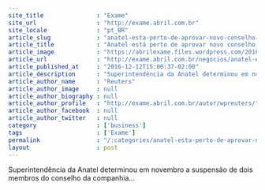 ```yaml
---
site_title               : "Exame"
site_url                 : "http://exame.abril.com.br"
site_locale              : "pt_BR"
article_slug             : "anatel-esta-perto-de-aprovar-novo-conselho-da-oi-diz-kassab"
article_title            : "Anatel está perto de aprovar novo conselho da Oi, diz Kassab"
article_image            : "https://abrilexame.files.wordpress.com/2016/10/size_960_16_9_gilberto-kassab1.jpg?quality=70&strip=all&w=960"
article_url              : "http://exame.abril.com.br/negocios/anatel-esta-perto-de-aprovar-novo-conselho-da-oi-diz-kassab/"
article_published_at     : "2016-12-12T15:00:37-02:00"
article_description      : "Superintendência da Anatel determinou em novembro a suspensão de dois membros do conselho da companhia..."
article_author_name      : "Reuters"
article_author_image     : null
article_author_biography : null
article_author_profile   : "http://exame.abril.com.br/autor/wpreuters/"
article_author_facebook  : null
article_author_twitter   : null
category                 : ['business']
tags                     : ['Exame']
permalink                : "/:categories/anatel-esta-perto-de-aprovar-novo-conselho-da-oi-diz-kassab/"
layout                   : post
---
```


Superintendência da Anatel determinou em novembro a suspensão de dois membros do conselho da companhia...

